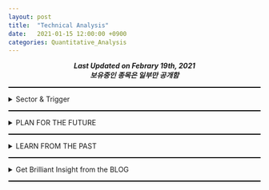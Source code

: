 ```yaml
---
layout: post
title:  "Technical Analysis"
date:   2021-01-15 12:00:00 +0900
categories: Quantitative_Analysis
---
```


<div style="text-align: center"><i><b>Last Updated on Febrary 19th, 2021</b></i></div>
<div style="text-align: center"><i><b>보유중인 종목은 일부만 공개함</b></i></div>
<hr style="height: 2px; border:none; padding: 0; background:black">
<details><summary>Sector & Trigger</summary>
    <ul>
        <li><details><summary>Sector</summary>
            <li>Feb. 2020 - U.S. HEALTHCARE SECTOR CALL</li>
            <li>Feb 12. 2020 - COUPANG IPO Registration to SEC - KOREA E-Commerce SECTOR CALL (COUPANG이 한국에 상장되어서 흡수해야할 E-Commerce Sector 자금이 다른 E-Commerce 기업으로 흘러들어간다 -> 네이버, 이마트 수혜확인 @20210215~16)</li> 
        </details></li>
    </ul>
</details>
<hr style="height: 2px; border:none; padding: 0; background:black">

<details><summary>PLAN FOR THE FUTURE</summary>
    <ul>
        <li><details><summary>Battery</summary>
            <ul>
                <li><details><summary>KOSDAQ 씨아이에스</summary>
                    <ul>
                        <li>2021/01/18
                            <br>생각보다 Fundamental이 저평가되어있고, FnGuide 2차전지와 전기&수소차에 각각 작년 6월 15일, 12월 16일에 편입되고 기관과 외국인의 수급이 엄청나다
                            <br>이렇게까지 오를 종목인가?라는 의문이 들지만, 평단 9층은 든든하다 ㅎ.ㅎ
                            <br>매도시기는, RSI Regular Pattern이 나타나고, 거래량이 2천을 넘었을 때 33~50% 매도
                            <br>비슷한 재료로 묶이는 한농화성은 시총이 작아서 수익률은 더 크겠지만, index 편입과 같은 근거가 부족해서 리스크도 크다고 생각한다
                            <br>2차전지에 대한 수급이 코스피 우량주(삼성 SDI, LG화학, SK이노베이션, 또는 LG에너지 솔루션 상장)로 돌아갔을 때, 주가가 급락할 가능성이 있다
                            <br>1월 6일 9829/180 매수
                            <br>1월 18일 17350/60 매도
                            <br><img src="/img/222080_20210117_Technical_Analysis.png">
                        </li>
                        <li>2021/02/04
                            <br>주식 등의 대량보유상황보고서 by 삼성자산운용: 기관 수급의 정체가 드러남
                            <br>2,884,691주(5.02%) 장내매수
                            <br>2019년 6월부터 매집하다가 슈팅 크게 2번 받으면서 고점(20,000원)찍고 조정받고 있을 때, 5% 완성하면서 공시 발표
                            <br>고의성이 다분하고(의도적이라고 보면 될 듯), 일부러 포지션을 보여줬다
                            <br>2월 둘째 주 기관 포지션 관찰하면 삼각수렴 후에 어떤 추세가 나올지 예상할 수 있을 듯?
                            <br>2019년 6월 28일 (기관 63만주 순매수) ~ 2021년 2월 4일: 평균 매수단가 - 매도단가(외인/개인/금투/투신) - +6408-6522/+7689-7694/+9650-9385/+7549-7313
                        </li> 
                    </ul>
                </details></li>
                <li><details><summary>KOSPI SKC</summary>
                    <ul>
                        <li>2021/01/21
                            <br>SNUSMIC REPORT
                            <br>동박 및 반도체 소재(CMP 패드, 블랭크 마스크)
                            <br>배터리에서 동박이 차지하는 비율이 생각보다 높다. (전기차 1대당 60kg 가량의 동박이 사용)
                            <br>투자회사로 변화 중인 SK(주)에서 중국 동박 1위 기업 Waston 투자 및 재투자, 법적으로는 금지되어있겠지만 거래처, 기술력, 단가쪽으로 이익을 볼 수 있지 않을까라고 추측
                            <br>기관 매수세에도 장 중에 약간의 조정을 받는 모습을 보고, 지금 진입했을 때 기관이랑 단기적으로 평단 차이가 그렇게 크지 않다고 생각하여 진입
                            <br>@BUY(109000/7/20210121) @SELL(126000/7/20210128) +&#8361;119000(+5.59%)
                        </li>
                        <li>2021/02/08
                            <br><img src="/img/011790_20210208_Technical_Analysis.png">
                            <br>AB = 1 CD로 138000 ~ 140500을 고점으로 예상하고 도달 시기를 1월 29일쯤 윈도우 드레싱으로 달성할 것으로 예상했으나, 외인 및 기관이 월봉 차트 이쁘게 그릴 수 있게 단기적으로 조정을 준 다음에 월초 갭상승으로 상승하도록 함 (2월에 월봉상 신고가를 Beat할 거라는 약간의 확신이 생김)
                            <br>2월 2일 목표가 달성 후 조정에 들어감
                            <br>노란선 1차, 2차, 3차 지지 또는 반등 확인 필요
                            <br><del>2020년 Earning Surprise를 재료로 상승할 것으로 예측</del> - 2월 2일 목표가 달성 재료로 이미 쓰임
                            <br>한국과학기술기획평가원(KISTEP) 유튜브의 "KISTEP이 선정한 2021년 10대 미래유망기술은?" 이라는 영상을 보고 생분해성플라스틱에 대해서 검색함
                            <br>한국화학연구원으로부터 생분해성 바이오플라스틱 기술을 이전받고, 양산기술 개발 시작, <a href="https://biz.chosun.com/site/data/html_dir/2020/05/25/2020052502621.html">SKC, '친환경 생분해 신소재' 양산기술 개발 속도</a>, <a href="https://www.ebn.co.kr/news/view/1435194">SKC, 식물성 고강도 바이오플라스틱 기술 확보…"조기 상업화 추진"</a>
                        </li> 
                    </ul>
                </details></li>
            </ul>
        </details></li>
        <li><details><summary>Environments</summary>
            <ul>
            </ul>
        </details></li>
        <li><details><summary>Technologies</summary>
            <ul>
                <li><details><summary>KOSDAQ 케이아이엔엑스</summary>
                    <ul>
                        <li>2021/01/17
                            <br>Bullish Bat Pattern으로 매수할 수 있는 기회가 2번 있었는데, 그 때는 차트분석을 하지 않았어서 매수 기회를 놓쳤다 ㅠ.ㅠ
                            <br>FnGuide E커머스 지수에 편입되어있으며, Cloud 관련 정부 정책 및 NYSE:SNOW (SNOWFLAKE INC)과 연동되어 움직일 가능성이 있다
                            <br><img src="/img/093320_20210117_Technical_Analysis.png">
                        </li>
                    </ul>
                </details></li>
                <li><details><summary>KOSDAQ 하나머티리얼즈</summary>
                    <ul>
                        <li>2021/02/01
                            <br>이번 반도체 슈퍼 사이클에서는 데이터 센터의 DRAM 교체시기와 DDR5, NAND의 보급이 맞물리면서 메모리 반도체발 호황이 될 거라 생각
                            <br><br>삼성이 엑시노스 개발하면서 시스템 반도체쪽 꾸준히 해오다가 팹리스(애플, 퀄컴)한테는 밀리다보니까 파운드리로 변화를 꾀했는데, 하지만 실제로 양산되어 시장에 제품이 나오고 매출 및 영업이익에 찍힐 때까지 1~2년이라는 시간이 필요하다고 봄 (미국 Austin 공장 부지 관련해서 뉴스 나오는 거 보니까 그 쪽으로 공장 지을 듯, 공장 지어지는데 1~2년 소요)
                            <br><br>파운드리 관련 뉴스와 반도체 슈퍼 사이클이 온다라는 뉴스를 동시에 내보내면서 이번 반도체 슈퍼 사이클이 시스템 반도체와 크게 연관있는 듯한 뉘앙스의 뉴스를 내보내는 것을 봤을 때, 파운드리는 미끼가 아닐까 생각
                            <br>메모리 반도체쪽 기업은 반도체 슈퍼 사이클이라는 호재에 비해 상대적으로 관심을 적게 받는 중
                            <br><br>경쟁사라고 할 수 있는 티씨케이에 비해 주가 상승 수준이 너무 약함
                            <br>실적 컨센서스 +30% 가량
                            <br>Si, SiC 식각 필수 소모품 (레포트 by snusmic, SAMSUNG Securities Co., Ltd.)
                            <br>2월 2일 28000/50 매수
                            <br>2월 4일 29500/42 매수 (잠정실적(컨센서스 상회) 공시 후 단일가 마지막틱 진입)
                        </li>
                        <li>2021/02/19
                            <br>15%정도로 반등을 예상했는데 2월 18일, 19일 노무라증권의 장내매수로 인해서 (양일간 약 30만주 매수) 강한 슈팅을 받아서 예상보다 크게 상승했다
                            <br><img src="/img/166090_20210219_Technical_Analysis.png">
                            <br>저항선에서 횡보 또는 하락시 비중 줄이면서 이익실현하려고했으나, 예상했던 저항선 및 신고가 영역을 강한 거래량으로 돌파했다는 점에 착안하여 조금 더 보유를 할 예정이다.
                            <br>그렸던 저항선이 이제 지지선 역할을 하는 지 잘 살펴봐야한다.
                            <br><br><a href="http://www.thelec.net/news/articleView.html?idxno=2364">Hana considered alternative to Silfex as Si ring supplier to Lam Research - 2021/02/16</a>
                            <br>Summary - 고객사 다변화, 현재 Si, SiC RING은 TEL, Semes, and Applied Materials에 각각 80%, 9%, 8% 가량의 비중으로 부품을 공급하고 있으며, Lam Research로의 부품 공급을 고려 중 
                            <br><br>경쟁사인 티씨케이의 주가 추이 뿐만 아니라 고객사인 <a href="https://www.google.com/finance/quote/8035:TYO">Tokyo Electron Ltd. (TYO: 8035)</a>, <a href="http://www.k-otc.or.kr/">Semes (K-OTC: 042380)</a>, <a href="https://finance.yahoo.com/quote/AMAT/">Applied Materials (NASDAQ: AMAT)</a>, <a href="https://finance.yahoo.com/quote/LRCX?p=LRCX&.tsrc=fin-srch">Lam Research (NASDAQ: LRCX)</a>의 주가 추이를 관찰해야한다.
                            <br>나아가 최종 판매자인 <a href="https://finance.naver.com/item/main.nhn?code=005930">Samsung Electronics Co. Ltd. (KRX:005930)</a>, <a href="https://finance.naver.com/item/main.nhn?code=000660">SK Hynix Inc. (KRX:000660)</a>, <a href="https://finance.yahoo.com/quote/mu?ltr=1">Micron Technology, Inc. (NASDAQ: MU)</a>도 관심을 가져야한다. 
                    </ul>
                </details></li>
                <li><details><summary>NASDAQ Xilinx, Inc. (XLNX)</summary>
                    <ul>
                        <li>2021/02/05
                            <br><a href="https://thinkin9.github.io/quantitative_analysis/2021/01/31/Intergrated-Circuit.html">Intergrated Circuit - Xilinx</a>
                        </li>
                    </ul>
                </details></li>
            </ul>
        </details></li>
        <li><details><summary>Biotechnology</summary>
            <ul>
                <li><details><summary>KOSPI 셀트리온/KOSDAQ 셀트리온헬스케어</summary>
                    <ul>
                        <li>
                            2021/02/08
                            <br><img src="/img/091990_20210208_Technical_Analysis.png">
                            <br>BOX_1: 2020/09/09 JP Morgan 1차 Report(<a href="https://www.hankyung.com/finance/article/202009091684i">'주가 40% 떨어진다'…JP모간 보고서에 급락한 셀트리온</a>) - 의도적인 BAD OPINION
                            <br>BOX_2: 2020/10/23 한달 반 간의 매집을 끝냈다는 걸 알림과 동시에 주가를 상승시킬 수 있는 NEWS (<a href="https://www.econovill.com/news/articleView.html?idxno=501367">"셀트리온 sell" JP모건, 3일간 22만주 이상 샀다</a>), 실제로 이 정보는 한국거래소 회원사별 거래실적을 살펴보면 뉴스가 뜨기 전에 쉽게 알 수 있던 내용
                            <br>BOX_3: 2020/12/09 JP Morgan 2차 Report(<a href="https://www.donga.com/news/Economy/article/all/20201209/104355585/1">JP모건, 코스피 3200 간다…“셀트리온은 사지 마라”</a>) - 의도적인 BAD OPINION & 대차거래를 통한 SHORT
                            <br>2021/01 COVID-19 치료제 "렉키로나주" 식약처 삼고초려를 명분으로 횡보
                            <br>2021/02/01 <a href="http://www.biospectator.com/view/news_view.php?varAtcId=12425">피하주사 제형 자가면역질환 치료제 램시마SC 캐나다 임상 승인</a> & <a href="http://www.hani.co.kr/arti/economy/economy_general/981463.html">SHORT RESISTANCE를 명분으로 한 SHORT COVERING</a>
                            <br><br>셀트리온, 셀트리온헬스케어, 셀트리온 제약에 대해서 잘 정리한 블로그 - <a href="https://m.blog.naver.com/ooks12/222148684595">불여치 리서치</a>
                            <br>COVID-19이 처음 확산될 때 - 마스크, 알코올 테마
                            <br>COVID-19이 크게 창궐할 때 - 백신, 치료제, Untact 테마
                            <br>백신이 개발되었을 때 - Contact 테마
                            <br>위와 같이 테마 및 수급이 순환했다고 생각하며, 각 테마가 결정되는 명분 및 근거는 충분했다. (일반적인 사람이 수긍할 만한 재료를 가진 기업을 작전했으므로)
                            <br><br>현재의 백신이 도입되는 상황에서 테마 및 수급 순환이 어떻게 일어날 지 예상하고 매수 자리를 선점해야한다
                            <br>백신은 맞고 난 뒤 얼마나 효능이 있는지 확인하기 어렵다 (백신을 맞은 사람이 COVID-19 확진자와 접촉했고 Virus가 침투해야 그 효능을 확인할 수 있으니까, 임상 시 플라시보 약을 사용하는 이유)
                            <br>하지만 그에 반해 치료제는 효능을 확인하기 쉽다(확진자에게 투여하면 되니까)
                            <br>대중의 정서상, 긍정적인 뉴스(예방 혹은 완치)보다는 부정적인 뉴스(부작용)이 대중에게 더욱 많이 주목받는다
                            <br><br>P, M, A 백신과 C 치료제가 있다고 했을 때
                            <br>1: P, M, A 백신을 맞은 사람이 COVID-19 확진 or 부작용 (A 백신의 고령자에 대한 임상 데이터 부족, 실제 효능에 대한 의문 등의 비판이 있는 상황에서의 확진 or 부작용)
                            <br>2: 고령자에 대한 효능이 일부 검증된 C 치료제의 반사이익
                            <br>와 같은 뉴스로 수급 및 테마가 집중될 수 있고
                            <br>3: C 치료제로 인한 부작용 
                            <br>와 같은 뉴스로 심한 조정을 받을 수 있다
                            <br><br>장기적인 합병 ISSUE를 생각해봤을 때, 1번 뉴스(단기적), 3번 뉴스(장기적)로 인해 매수하기 좋은 자리가 생길 수도 있다고 생각 (합병에 관한 내용은 위 블로그에 잘 정리되어있다)
                        </li>
                    </ul>
                </details></li>
                <li><details><summary>KOSPI SK바이오팜</summary>
                    <ul>
                        <li>
                            2021/01/16
                            <br>3개월 연속으로 15일 ~ 말일에 외인의 수급이 관찰되나, MSCI 편입에 의한 Passive 자금의 유입으로 예상된다. (기관의 수익률이 400% 가량되는 가운데 보호예수가 끝나면 매도할 것이 당연시 되는 상황에서 약 3500억원 가량 매수했기때문)
                            <br>6개월 보호예수 물량(490만 주) 중 일부인 200만주 가량이 1월 4일 장 초에 시장가로 매도되었으며, 개인이 받아내며 지지했다
                            <br>FnGuide K-뉴딜 디지털 플러스 지수 및 FnGuide 코리아 뉴딜 BBIG 지수에 각각 작년 10월 12일, 12월 14일자로 편입되었으며, 올해 1월 14일 대통령이 뉴딜 펀드에 투자한다는 사실이 공개적으로 알려지면서 해당 지수를 추종하는 펀드에 의해 기관 자금이 유입될 가능성이 있다
                            <br>하지만 과도한 폭락(보호예수 해제)이 일어났고 그 물량을 개인이 받아냈기때문에 당분간은 하락 또는 횡보가 지속될 것으로 생각한다
                            <br><img src="/img/326030_20210116_Technical_Analysis.png">
                        </li>
                    </ul>
                </details></li>
            </ul>
        </details></li>
        <li><details><summary>Miscellaneous</summary>
            <ul>
                <li><details><summary>KOSDAQ DSC인베스트먼트</summary>
                    <ul>
                        <li>
                            2021/01/17
                            <br>Bear Robotics PR @KAIST를 HeXA의 어느 한 선배의 도움으로 Zoom을 통해 참석하여 알게되었고, 해당 기업에 투자한 Venture Capital(VC)를 찾다가 알게됨
                            <br>작년 11월 중 D(AD) 0.382 @4210에서 2번의 지지를 받고 약 100% 상승 (지놈앤컴퍼니(Seed, Series A, Series B 투자), 프리시젼바이오(Series B, Pre-IPO 투자)가 12월 중순 경 코스닥 상장 예정 기대감에 의한 상승)
                            <br>대량보유상황 보고서를 공시로 찾아본 결과 지분 보유 현황은 아래와 같다
                            <br>지놈앤컴퍼니 - 70,000 * 1,553,800 @2020/08/10
                            <br>에쓰씨엠생명과학 - 40,000 * 579,356
                            <br>에이비엘바이오 - 30,000 * 1,803,352 (3,682,250 -> 1,803,352) @2020/08/05
                            <br>캐리소프트(유아용 애니메이션) - 5,000 * 868,892 @2019/11/04
                            <br>플루토(번역) - 12,000 * 174,236 (343,971 -> 174,236) @2019/08/19
                            <br>네오펙트(의료기기) - 3,000 * 582,795 (705,045 -> 582,795) @2019/07/04
                            <br>미확인 - 엔젠바이오, 무신사, 마켓컬리
                            <br>펀드 - 포인트모바일(60,000 * (36,842 + 9,378)),  프리시젼바이오(30,000 * (0 + 128,205)), 지놈앤컴퍼니(70,000 * (0 + 66,777 * 3))
                            <br>VC의 Fundamental과 Insight는 훌륭하며 저평가 되어있지만, Series A 같은 초기 단계에 투자하는 회사 특성 상 다음 반등은 Earning Suprise/ 투자회사 IPO (무신사, 마켓컬리)에 일어날 듯하며 그 때까지는 횡보와 하락을 반복할 것으로 보임
                            <br><img src="/img/241520_20210117_Technical_Analysis.png">
                        </li>
                        <li>
                            2021/01/20
                            <br>JP Morgan은 지속적으로 매집 중, CS는 12월 16일까지 880,000 보유 중에 매집하면서 5.5%까지 지분을 확대했으나(2020/12/21 공시), 12월 20일 전후로 LOSS CUT하여 기존 보유 수량과 비슷한 수준(2020/12/24 공시) 
                            <br>외인 비율이 2020년 10월 초 1%를 기점으로, 11월 말 4.96%, 12월 말 10.32%
                            <br>기관 수급은 전무하고, 외인은 매집하며, 세력은 주가를 누른다 &rarr; 재미있는 상황
                            <br>2020/10/15 - 20.6M, 2020/10/26 - 16.8M, 2020/10/29 - 5.8M, 2020/10/30 - 18.7M, 2020/11/24 - 14.4M, 2020/11/25 - 5.6M, 2020/11/27 - 5.5M, 2020/12/03 - 8.3M, 2020/12/04 - 8.5M, 2020/12/09 - 10.5M, 2020/12/10 - 8.4M 총 123.1M만큼 거래량이 터졌는데, 2020/12/15~2021/01/19 단 10.3M만큼의 거래량으로 35%가 빠지는 동안 Exit 움직임(거래량 실린 장대음봉)이 아예없다
                            <br><img src="/img/241520_20210120_Technical_Analysis.png">
                        </li>
                    </ul>
                </details></li>
                <li><details><summary>Penny Stock</summary>
                    <ul>
                        <li>
                            2021/02/13
                            <br>한 번의 하락으로 시장에서 퇴출될 수 있기때문에 신중하게, 원칙을 지키면서 매매<
                            <br>상승의 눌림목을 공략하되, DIRECT OFFERING 및 SHORT FLOAT을 생각할 것
                            <br><br>VISLINK TECHNOLOGIES, INC. (XNAS:VISL) - 위성통신/실시간 방송
                            <br>@BUY(2.32/8/20210201 + 2.70/62/20210202) @SELL(2.78/70/20210203) +$8.07(+4.34%)
                            <br><br>INSPIREMD, INC. (XNYS:NSPR) - Vascular and coronary disease Diagnosis
                            <br>@BUY(0.75/261/20210204) @SELL(1.15/261/20210209) +$102.94(+52.36%)
                            <br><br>REWALK ROBOTICS LTD (XNAS:RWLK) - Medical exoskeleton device maker, Rumor with Hyundai Motor Group
                            <br>@BUY(3.86/125/20210209) @SELL(3.79/125/20210210) -$9.11(-1.89%)
                            <!--
                            <li>@BUY(3.82/124/20210211)</li>
                            -->
                        </li>
                    </ul>
                </details></li>
            </ul>
        </details></li>
    </ul>
</details>
<hr style="height: 2px; border:none; padding: 0; background:black">

<details><summary>LEARN FROM THE PAST</summary>
    <ul>
        <li><details><summary>Technology</summary>
            <ul>
                <li><details><summary>KOSDAQ 하나머티리얼즈</summary>
                    <ul>
                        <li>2021/02/09
                            <br><img src="/img/166090_20210209_Technical_Analysis.png">
                        </li>
                    </ul>
                </details></li>
            </ul>
        </details></li>
        <li><details><summary>Biotechnology</summary>
            <ul>
                <li><details><summary>KOSPI 삼성바이오로직스</summary>
                    <ul>
                        <li>2021/01/16  
                            <br>201703~201903 분석</li>
                            <br>RSI Hidden Divergence & Bullish AB = CD에도 추세가 유지되는 이유는 아직 이해 X
                            <br><img src="/img/207940_20210116_Technical_Analysis.png">
                        </li>
                    </ul>
                </details></li>
            </ul>
        </details></li>
        <li><details><summary>Environments</summary>
            <ul>
                <li><details><summary>KOSDAQ 한솔홈데코</summary>
                    <ul>
                        <li>2021/01/15
                            <br>20210120 Biden 취임식 및 정책 발표 기대감에 따른 상승 예측
                            <br>@BUY(2345/410/20210115)
                            <br><img src="/img/025750_20210115_Technical_Analysis.png">
                            <br>@SELL(2300/410/20210116) -&#8361;18450(-1.92%)
                            <br>실적이 뒷받침되지 않는 테마주 & 너무 높은 신용잔고 & 타점이 너무 높았다
                        </li>
                    </ul>
                </details></li>
            </ul>
        </details></li>
    </ul>
</details>
<hr style="height: 2px; border:none; padding: 0; background:black">
<details><summary>Get Brilliant Insight from the BLOG</summary>
    <ul>
        <li><details><summary>Trading Strategies</summary>
            <ul>
                <li><a href="https://stock79.tistory.com/">systrader79의 왕초보를 위한 주식투자</a> - 투자 전략</li>
            </ul>
        </details></li>
        <li><details><summary>Market Strategies</summary>
            <ul>
                <li><a href="https://ha2mandx.tistory.com/">MARKETS NOW</a> - 시황</li>
            </ul>
        </details></li>
        <li><details><summary>Reports</summary>
            <ul>
                <li><a href="http://snusmic.com/research/">SMIC</a> - 서울대학교 경영대학 소속 학술동아리의 배포용 리포트(발간하는 시기와 배포하는 시기가 약 2달정도 차이나고, 다른 증권사들의 Report 정보를 재가공한 형태의 Report도 보임)</li>
                <li><a href="https://www.samsungpop.com/">삼성증권</a> - 계좌기반의 로그인 필요</li>
                <li>흥국증권 Research <a href="http://www.heungkuksec.co.kr/research/industry/list.do">투자전략</a>, <a href="http://www.heungkuksec.co.kr/research/company/list.do">산업/기업분석</a>(퀄리티 낮아서 잘 안봄)</li>
            </ul>
        </details></li>
    </ul>
</details>
<hr style="height: 2px; border:none; padding: 0; background:black">
    